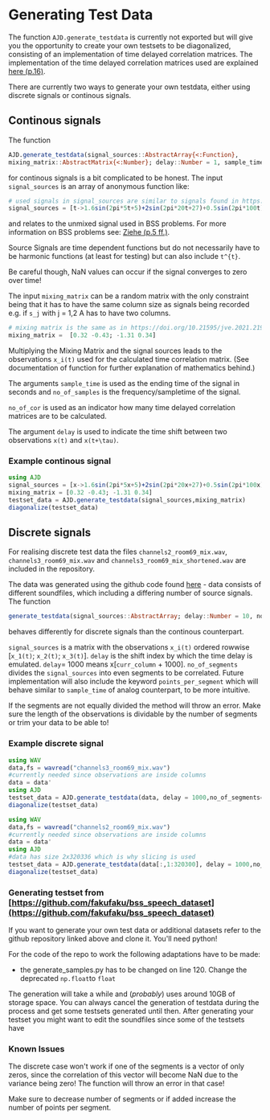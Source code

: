 # Generating Test Data
The function `AJD.generate_testdata` is currently not exported but will give you the opportunity to create your own testsets to be diagonalized, consisting of an implementation of time delayed correlation matrices. The implementation of the time delayed correlation matrices used are explained [here (p.16)](https://publishup.uni-potsdam.de/opus4-ubp/frontdoor/deliver/index/docId/501/file/ziehe.pdf).

There are currently two ways to generate your own testdata, either using discrete signals or continous signals.

## Continous signals
The function 
```julia 
AJD.generate_testdata(signal_sources::AbstractArray{<:Function}, 
mixing_matrix::AbstractMatrix{<:Number}; delay::Number = 1, sample_time::Number = 10, no_of_samples::Int = 100, no_of_cor::Int = 10)
``` 
for continous signals is a bit complicated to be honest. The input `signal_sources` is an array of anonymous function like:
```julia
# used signals in signal_sources are similar to signals found in https://doi.org/10.21595/jve.2021.21961 p.1709
signal_sources = [t->1.6sin(2pi*5t+5)+2sin(2pi*20t+27)+0.5sin(2pi*100t)+1 , t->1.2(2pi*11t)+sin(2pi*2t)+0.7sin(2pi*111t+10)]
```
and relates to the unmixed signal used in BSS problems. For more information on BSS problems see: [Ziehe (p.5 ff.)](https://publishup.uni-potsdam.de/opus4-ubp/frontdoor/deliver/index/docId/501/file/ziehe.pdf).

Source Signals are time dependent functions but do not necessarily have to be harmonic functions (at least for testing) but can also include ``t^{t}``. 

Be careful though, NaN values can occur if the signal converges to zero over time!

The input `mixing_matrix` can be a random matrix with the only constraint being that it has to have the same column size as signals being recorded e.g. if ``s_j`` with j = 1,2 A has to have two columns.
```julia 
# mixing matrix is the same as in https://doi.org/10.21595/jve.2021.21961 p.1709
mixing_matrix =  [0.32 -0.43; -1.31 0.34]
```
Multiplying the Mixing Matrix and the signal sources leads to the observations ``x_i(t)`` used for the calculated time correlation matrix. (See documentation of function for further explanation of mathematics behind.)

The arguments `sample_time` is used as the ending time of the signal in seconds and  `no_of_samples` is the frequency/sampletime of the signal.


`no_of_cor` is used as an indicator how many time delayed correlation matrices are to be calculated.

The argument `delay` is used to indicate the time shift between two observations ``x(t)`` and ``x(t+\tau)``.

### Example continous signal

```julia 
using AJD
signal_sources = [x->1.6sin(2pi*5x+5)+2sin(2pi*20x+27)+0.5sin(2pi*100x)+1,x->1.2(2pi*11x)+sin(2pi*2x)+0.7sin(2pi*111x+10)]
mixing_matrix = [0.32 -0.43; -1.31 0.34]
testset_data = AJD.generate_testdata(signal_sources,mixing_matrix)
diagonalize(testset_data)
```
## Discrete signals
For realising discrete test data the files `channels2_room69_mix.wav`, `channels3_room69_mix.wav` and  `channels3_room69_mix_shortened.wav` are included in the repository. 

The data was generated using the github code found [here](https://github.com/fakufaku/bss_speech_dataset) - data consists of different soundfiles, which including a differing number of source signals.
The function 
```julia
generate_testdata(signal_sources::AbstractArray; delay::Number = 10, no_of_segments::Int = 10)
``` 
behaves differently for discrete signals than the continous counterpart.

`signal_sources` is a matrix with the observations ``x_i(t)`` ordered rowwise [``x_1(t)``; ``x_2(t)``; ``x_3(t)``].
`delay` is the shift index by which the time delay is emulated. `delay`= 1000 means x[`curr_column` + 1000].
`no_of_segments` divides the `signal_sources` into even segments to be correlated. Future implementation will also include the keyword `points_per_segment` which will behave similar to `sample_time` of analog counterpart, to be more intuitive.

If the segments are not equally divided the method will throw an error. Make sure the length of the observations is dividable by the number of segments or trim your data to be able to!

### Example discrete signal

```julia 
using WAV
data,fs = wavread("channels3_room69_mix.wav")
#currently needed since observations are inside columns
data = data' 
using AJD
testset_data = AJD.generate_testdata(data, delay = 1000,no_of_segments=6)
diagonalize(testset_data)

using WAV
data,fs = wavread("channels2_room69_mix.wav")
#currently needed since observations are inside columns
data = data' 
using AJD
#data has size 2x320336 which is why slicing is used
testset_data = AJD.generate_testdata(data[:,1:320300], delay = 1000,no_of_segments=100)
diagonalize(testset_data)
```

### Generating testset from [https://github.com/fakufaku/bss_speech_dataset](https://github.com/fakufaku/bss_speech_dataset)
If you want to generate your own test data or additional datasets refer to the github repository linked above and clone it. You'll need python!

For the code of the repo to work the following adaptations have to be made:
- the generate_samples.py has to be changed on line 120. Change the deprecated `np.float`to `float`

The generation will take a while and (*probably*) uses around 10GB of storage space. You can always cancel the generation of testdata during the process and get some testsets generated until then. After generating your testset you might want to edit the soundfiles since some of the testsets have 

### Known Issues

The discrete case won't work if one of the segments is a vector of only zeros, since the correlation of this vector will become NaN due to the variance being zero! The function will throw an error in that case!

Make sure to decrease number of segments or if added increase the number of points per segment.
